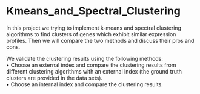 # Kmeans_and_Spectral_Clustering
In this project we trying to implement k-means and spectral clustering algorithms to find clusters of genes which exhibit similar expression profiles. Then we will compare the two methods and discuss their pros and cons.

We validate the clustering results using the following methods: 
<br/>• Choose an external index and compare the clustering results from different clustering algorithms with an external index (the ground truth clusters are provided in the data sets). 
<br/>• Choose an internal index and compare the clustering results. 
